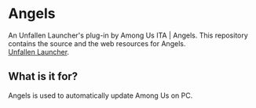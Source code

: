# Angels
An Unfallen Launcher's plug-in by Among Us ITA | Angels. This repository contains the source and the web resources for Angels.\
[Unfallen Launcher](https://bit.ly/UnfallenLauncher).

## What is it for?
Angels is used to automatically update Among Us on PC.
